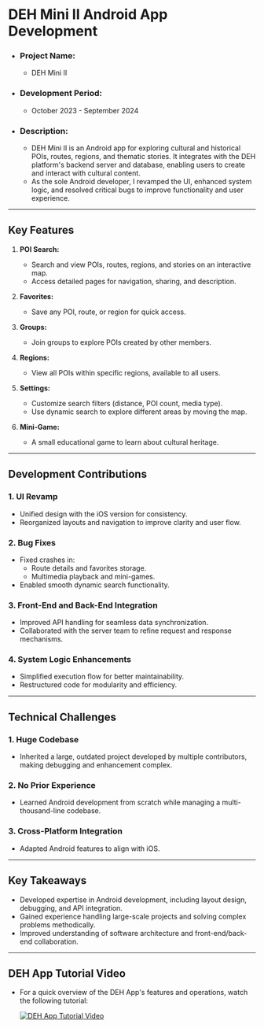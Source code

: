 # DEH Mini II Android App Development

- ### Project Name:
  - DEH Mini II  
- ### Development Period:
  - October 2023 - September 2024  
- ### Description:
  - DEH Mini II is an Android app for exploring cultural and historical POIs, routes, regions, and thematic stories. It integrates with the DEH platform's backend server and database, enabling users to create and interact with cultural content.
  - As the sole Android developer, I revamped the UI, enhanced system logic, and resolved critical bugs to improve functionality and user experience.

---

## **Key Features**
1. **POI Search:**
   - Search and view POIs, routes, regions, and stories on an interactive map.
   - Access detailed pages for navigation, sharing, and description.

2. **Favorites:**
   - Save any POI, route, or region for quick access.

3. **Groups:**
   - Join groups to explore POIs created by other members.

4. **Regions:**
   - View all POIs within specific regions, available to all users.

5. **Settings:**
   - Customize search filters (distance, POI count, media type).
   - Use dynamic search to explore different areas by moving the map.

6. **Mini-Game:**
   - A small educational game to learn about cultural heritage.

---

## **Development Contributions**
### **1. UI Revamp**
   - Unified design with the iOS version for consistency.
   - Reorganized layouts and navigation to improve clarity and user flow.

### **2. Bug Fixes**
   - Fixed crashes in:
     - Route details and favorites storage.
     - Multimedia playback and mini-games.
   - Enabled smooth dynamic search functionality.

### **3. Front-End and Back-End Integration**
   - Improved API handling for seamless data synchronization.
   - Collaborated with the server team to refine request and response mechanisms.

### **4. System Logic Enhancements**
   - Simplified execution flow for better maintainability.
   - Restructured code for modularity and efficiency.

---

## **Technical Challenges**
### **1. Huge Codebase**
   - Inherited a large, outdated project developed by multiple contributors, making debugging and enhancement complex.

### **2. No Prior Experience**
   - Learned Android development from scratch while managing a multi-thousand-line codebase.

### **3. Cross-Platform Integration**
   - Adapted Android features to align with iOS.

---

## **Key Takeaways**
- Developed expertise in Android development, including layout design, debugging, and API integration.
- Gained experience handling large-scale projects and solving complex problems methodically.
- Improved understanding of software architecture and front-end/back-end collaboration.

---

## **DEH App Tutorial Video**
- For a quick overview of the DEH App's features and operations, watch the following tutorial:

  [![DEH App Tutorial Video](https://img.youtube.com/vi/E-8ipiMvGmI/0.jpg)](https://www.youtube.com/shorts/E-8ipiMvGmI)

